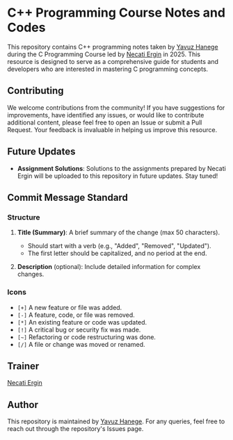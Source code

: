 
# C++ Programming Course Notes and Codes

This repository contains C++ programming notes taken by [Yavuz Hanege](https://github.com/hanegeyavuz) during the C Programming Course led by [Necati Ergin](https://github.com/necatiergin) in 2025. This resource is designed to serve as a comprehensive guide for students and developers who are interested in mastering C programming concepts.

## Contributing
We welcome contributions from the community! If you have suggestions for improvements, have identified any issues, or would like to contribute additional content, please feel free to open an Issue or submit a Pull Request. Your feedback is invaluable in helping us improve this resource.

## Future Updates
- **Assignment Solutions**: Solutions to the assignments prepared by Necati Ergin will be uploaded to this repository in future updates. Stay tuned!

## Commit Message Standard
### Structure

1. **Title (Summary)**: A brief summary of the change (max 50 characters).
   - Should start with a verb (e.g., "Added", "Removed", "Updated").
   - The first letter should be capitalized, and no period at the end.

2. **Description** (optional): Include detailed information for complex changes. 

### Icons

- `[+]` A new feature or file was added.
- `[-]` A feature, code, or file was removed.
- `[*]` An existing feature or code was updated.
- `[!]` A critical bug or security fix was made.
- `[~]` Refactoring or code restructuring was done.
- `[/]` A file or change was moved or renamed.

## Trainer
[Necati Ergin](https://github.com/necatiergin)

## Author
This repository is maintained by [Yavuz Hanege](https://github.com/hanegeyavuz). For any queries, feel free to reach out through the repository's Issues page.